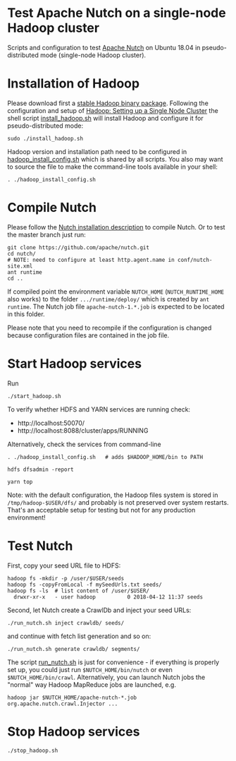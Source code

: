Test Apache Nutch on a single-node Hadoop cluster
=================================================

Scripts and configuration to test [Apache Nutch](https://nutch.apache.org/) on Ubuntu 18.04 in pseudo-distributed mode (single-node Hadoop cluster).


# Installation of Hadoop

Please download first a [stable Hadoop binary package](https://hadoop.apache.org/releases.html). Following the configuration and setup of [Hadoop: Setting up a Single Node Cluster](https://hadoop.apache.org/docs/stable/hadoop-project-dist/hadoop-common/SingleCluster.html) the shell script [install_hadoop.sh](install_hadoop.sh) will install Hadoop and configure it for pseudo-distributed mode:

    sudo ./install_hadoop.sh

Hadoop version and installation path need to be configured in [hadoop_install_config.sh](hadoop_install_config.sh) which is shared by all scripts. You also may want to source the file to make the command-line tools available in your shell:

    . ./hadoop_install_config.sh


# Compile Nutch

Please follow the [Nutch installation description](https://wiki.apache.org/nutch/NutchTutorial#Option_2:_Set_up_Nutch_from_a_source_distribution) to compile Nutch. Or to test the master branch just run:

    git clone https://github.com/apache/nutch.git
    cd nutch/
    # NOTE: need to configure at least http.agent.name in conf/nutch-site.xml
    ant runtime
    cd ..

If compiled point the environment variable `NUTCH_HOME` (`NUTCH_RUNTIME_HOME` also works) to the folder `.../runtime/deploy/` which is created by `ant runtime`. The Nutch job file `apache-nutch-1.*.job` is expected to be located in this folder.

Please note that you need to recompile if the configuration is changed because configuration files are contained in the job file.


# Start Hadoop services

Run

    ./start_hadoop.sh

To verify whether HDFS and YARN services are running check:
- http://localhost:50070/
- http://localhost:8088/cluster/apps/RUNNING

Alternatively, check the services from command-line

    . ./hadoop_install_config.sh   # adds $HADOOP_HOME/bin to PATH
    
    hdfs dfsadmin -report
    
    yarn top

Note: with the default configuration, the Hadoop files system is stored in `/tmp/hadoop-$USER/dfs/` and probably is not preserved over system restarts. That's an acceptable setup for testing but not for any production environment!


# Test Nutch

First, copy your seed URL file to HDFS:

    hadoop fs -mkdir -p /user/$USER/seeds
    hadoop fs -copyFromLocal -f mySeedUrls.txt seeds/
    hadoop fs -ls  # list content of /user/$USER/
      drwxr-xr-x   - user hadoop          0 2018-04-12 11:37 seeds


Second, let Nutch create a CrawlDb and inject your seed URLs:

    ./run_nutch.sh inject crawldb/ seeds/

and continue with fetch list generation and so on:

    ./run_nutch.sh generate crawldb/ segments/


The script [run_nutch.sh](./run_nutch.sh) is just for convenience - if everything is properly set up, you could just run `$NUTCH_HOME/bin/nutch` or even `$NUTCH_HOME/bin/crawl`. Alternatively, you can launch Nutch jobs the "normal" way Hadoop MapReduce jobs are launched, e.g.

    hadoop jar $NUTCH_HOME/apache-nutch-*.job org.apache.nutch.crawl.Injector ...


# Stop Hadoop services

    ./stop_hadoop.sh
